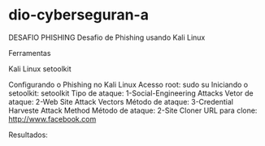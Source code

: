 # dio-cyberseguran-a
DESAFIO PHISHING
Desafio de Phishing usando Kali Linux

Ferramentas

Kali Linux
setoolkit

Configurando o Phishing no Kali Linux
Acesso root: sudo su
Iniciando o setoolkit: setoolkit
Tipo de ataque: 1-Social-Engineering Attacks
Vetor de ataque: 2-Web Site Attack Vectors
Método de ataque: 3-Credential Harveste Attack Method
Método de ataque: 2-Site Cloner
URL para clone: http://www.facebook.com

Resultados:

